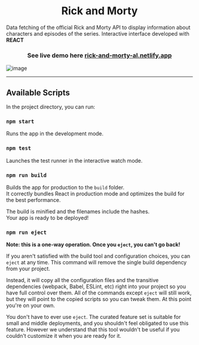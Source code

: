 <h1 align="center"> Rick and Morty </h1>

Data fetching of the official Rick and Morty API to display information about characters and episodes of the series.
Interactive interface developed with <b> REACT </b>

<h3 align="center">

See live demo here [rick-and-morty-al.netlify.app](https://rick-and-morty-al.netlify.app/)

</h3>

![image](https://user-images.githubusercontent.com/95056296/157867686-bd8cec52-8686-43ff-b2b7-f9df780fd0b5.png)


---

## Available Scripts

In the project directory, you can run:

### `npm start`

Runs the app in the development mode.

### `npm test`

Launches the test runner in the interactive watch mode.

### `npm run build`

Builds the app for production to the `build` folder.\
It correctly bundles React in production mode and optimizes the build for the best performance.

The build is minified and the filenames include the hashes.\
Your app is ready to be deployed!

### `npm run eject`

**Note: this is a one-way operation. Once you `eject`, you can't go back!**

If you aren't satisfied with the build tool and configuration choices, you can `eject` at any time. This command will remove the single build dependency from your project.

Instead, it will copy all the configuration files and the transitive dependencies (webpack, Babel, ESLint, etc) right into your project so you have full control over them. All of the commands except `eject` will still work, but they will point to the copied scripts so you can tweak them. At this point you're on your own.

You don't have to ever use `eject`. The curated feature set is suitable for small and middle deployments, and you shouldn't feel obligated to use this feature. However we understand that this tool wouldn't be useful if you couldn't customize it when you are ready for it.
